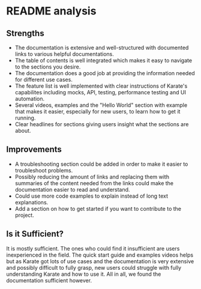 # README analysis

## Strengths
- The documentation is extensive and well-structured with documented links to various helpful documentations. 
- The table of contents is well integrated which makes it easy to navigate to the sections you desire. 
- The documentation does a good job at providing the information needed for different use cases. 
- The feature list is well implemented with clear instructions of Karate's capabilites including mocks, API, testing, performance testing and UI automation.
- Several videos, examples and the "Hello World" section with example that makes it easier, especially for new users, to learn how to get it running. 
- Clear headlines for sections giving users insight what the sections are about.

## Improvements
- A troubleshooting section could be added in order to make it easier to troubleshoot problems.
- Possibly reducing the amount of links and replacing them with summaries of the content needed from the links could make the documentation easier to read and understand.
- Could use more code examples to explain instead of long text explanations.
- Add a section on how to get started if you want to contribute to the project.

## Is it Sufficient?
It is mostly sufficient. The ones who could find it insufficient are users inexperienced in the field. The quick start guide and examples videos helps but as Karate got lots of use cases and the documentation is very extensive and possibly difficult to fully grasp, new users could struggle with fully understanding Karate and how to use it. 
All in all, we found the documentation sufficient however.